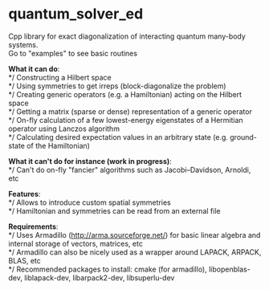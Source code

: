 # quantum_solver_ed

Cpp library for exact diagonalization of interacting quantum many-body systems.\
Go to "examples" to see basic routines

**What it can do**:\
*/ Constructing a Hilbert space\
*/ Using symmetries to get irreps (block-diagonalize the problem)\
*/ Creating generic operators (e.g. a Hamiltonian) acting on the Hilbert space\
*/ Getting a matrix (sparse or dense) representation of a generic operator\
*/ On-fly calculation of a few lowest-energy eigenstates of a Hermitian operator using Lanczos algorithm\
*/ Calculating desired expectation values in an arbitrary state (e.g. ground-state of the Hamiltonian)

**What it can't do for instance (work in progress)**:\
*/ Can't do on-fly "fancier" algorithms such as Jacobi–Davidson, Arnoldi, etc

**Features**:\
*/ Allows to introduce custom spatial symmetries\
*/ Hamiltonian and symmetries can be read from an external file

**Requirements**:\
*/ Uses Armadillo (http://arma.sourceforge.net/) for basic linear algebra and internal storage of vectors, matrices, etc\
*/ Armadillo can also be nicely used as a wrapper around LAPACK, ARPACK, BLAS, etc\
*/ Recommended packages to install: cmake (for armadillo), libopenblas-dev, liblapack-dev, libarpack2-dev, libsuperlu-dev
